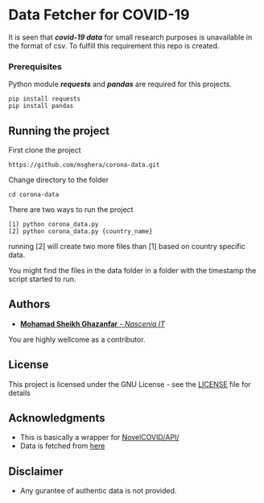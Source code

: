 # Data Fetcher for COVID-19

It is seen that ***covid-19 data*** for small research purposes  is unavailable in the format of csv. To fulfill this requirement this repo is created. 

### Prerequisites

Python module ***requests*** and ***pandas*** are required for this projects.

```
pip install requests
pip install pandas
```

## Running the project 

First clone the project 
```
https://github.com/msghera/corona-data.git
```

Change directory to the folder
```
cd corona-data
```

There are two ways to run the project 
```
[1] python corona_data.py
[2] python corona_data.py {country_name}
```
running [2] will create two more files than [1] based on country specific data.

You might find the files in the data folder in a folder with the timestamp the script started to run.

## Authors

* [**Mohamad Sheikh Ghazanfar** - *Nascenia IT*](https://github.com/msghera)

You are highly wellcome as a contributor. 

## License

This project is licensed under the GNU License - see the [LICENSE](LICENSE) file for details

## Acknowledgments

* This is basically a wrapper for [NovelCOVID/API/](https://github.com/NovelCOVID/API/) 
* Data is fetched from [here](https://www.worldometers.info/coronavirus/)

## Disclaimer

* Any gurantee of authentic data is not provided. 